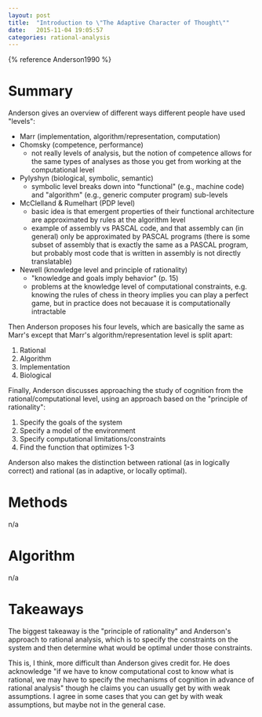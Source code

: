 ```yaml
---
layout: post
title:  "Introduction to \"The Adaptive Character of Thought\""
date:   2015-11-04 19:05:57
categories: rational-analysis
---
```


{% reference Anderson1990 %}

# Summary

Anderson gives an overview of different ways different people have used "levels":

* Marr (implementation, algorithm/representation, computation)
* Chomsky (competence, performance)
    - not really levels of analysis, but the notion of competence allows for the same types of analyses as those you get from working at the computational level
* Pylyshyn (biological, symbolic, semantic)
    - symbolic level breaks down into "functional" (e.g., machine code) and "algorithm" (e.g., generic computer program) sub-levels
* McClelland & Rumelhart (PDP level)
    - basic idea is that emergent properties of their functional architecture are approximated by rules at the algorithm level
    - example of assembly vs PASCAL code, and that assembly can (in general) only be approximated by PASCAL programs (there is some subset of assembly that is exactly the same as a PASCAL program, but probably most code that is written in assembly is not directly translatable)
* Newell (knowledge level and principle of rationality)
    - "knowledge and goals imply behavior" (p. 15)
    - problems at the knowledge level of computational constraints, e.g. knowing the rules of chess in theory implies you can play a perfect game, but in practice does not becauase it is computationally intractable

Then Anderson proposes his four levels, which are basically the same as Marr's except that Marr's algorithm/representation level is split apart:

1. Rational
2. Algorithm
3. Implementation
4. Biological

Finally, Anderson discusses approaching the study of cognition from the rational/computational level, using an approach based on the "principle of rationality":

1. Specify the goals of the system
2. Specify a model of the environment
3. Specify computational limitations/constraints
4. Find the function that optimizes 1-3

Anderson also makes the distinction between rational (as in logically correct) and rational (as in adaptive, or locally optimal).

# Methods

n/a

# Algorithm

n/a

# Takeaways

The biggest takeaway is the "principle of rationality" and Anderson's approach to rational analysis, which is to specify the constraints on the system and then determine what would be optimal under those constraints.

This is, I think, more difficult than Anderson gives credit for. He does acknowledge "if we have to know computational cost to know what is rational, we may have to specify the mechanisms of cognition in advance of rational analysis" though he claims you can usually get by with weak assumptions. I agree in some cases that you can get by with weak assumptions, but maybe not in the general case.